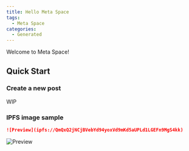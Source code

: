 ```yaml
---
title: Hello Meta Space
tags:
  - Meta Space
categories:
  - Generated
---
```


Welcome to Meta Space!

## Quick Start

### Create a new post

WIP

### IPFS image sample

```markdown
![Preview](ipfs://QmQxQ2jNCjBVebYd94yoxVd9mKd5aUPLd1LGEFn9MgS4kk)
```

![Preview](ipfs://QmQxQ2jNCjBVebYd94yoxVd9mKd5aUPLd1LGEFn9MgS4kk)

